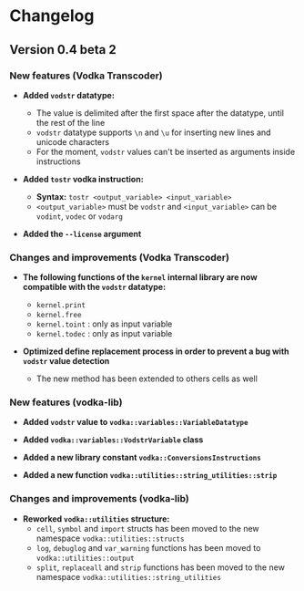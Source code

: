 # Changelog

## Version 0.4 beta 2

### New features (Vodka Transcoder)

- **Added `vodstr` datatype:**
  - The value is delimited after the first space after the datatype, until the rest of the line
  - `vodstr` datatype supports `\n` and `\u` for inserting new lines and unicode characters
  - For the moment, `vodstr` values can't be inserted as arguments inside instructions

- **Added `tostr` vodka instruction:**
  - **Syntax:** `tostr <output_variable> <input_variable>`
  - `<output_variable>` must be `vodstr` and `<input_variable>` can be `vodint`, `vodec` or `vodarg`

- **Added the `--license` argument**

### Changes and improvements (Vodka Transcoder)

- **The following functions of the `kernel` internal library are now compatible with the `vodstr` datatype:**
  - `kernel.print`
  - `kernel.free`
  - `kernel.toint` : only as input variable
  - `kernel.todec` : only as input variable

- **Optimized define replacement process in order to prevent a bug with `vodstr` value detection**
  - The new method has been extended to others cells as well

### New features (vodka-lib)

- **Added `vodstr` value to `vodka::variables::VariableDatatype`**

- **Added `vodka::variables::VodstrVariable` class**

- **Added a new library constant `vodka::ConversionsInstructions`**

- **Added a new function `vodka::utilities::string_utilities::strip`**

### Changes and improvements (vodka-lib)

- **Reworked `vodka::utilities` structure:**
  - `cell`, `symbol` and `import` structs has been moved to the new namespace `vodka::utilities::structs`
  - `log`, `debuglog` and `var_warning` functions has been moved to `vodka::utilities::output`
  - `split`, `replaceall` and `strip` functions has been moved to the new namespace `vodka::utilities::string_utilities`